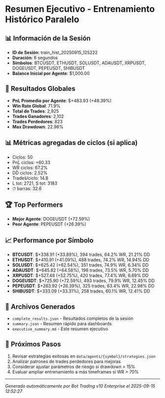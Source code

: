 # Resumen Ejecutivo - Entrenamiento Histórico Paralelo

## 📊 Información de la Sesión
- **ID de Sesión**: train_hist_20250915_125222
- **Duración**: 6 segundos
- **Símbolos**: BTCUSDT, ETHUSDT, SOLUSDT, ADAUSDT, XRPUSDT, DOGEUSDT, PEPEUSDT, SHIBUSDT
- **Balance Inicial por Agente**: $1,000.00

## 🎯 Resultados Globales
- **PnL Promedio por Agente**: $+483.93 (+48.39%)
- **Win Rate Global**: 71.9%
- **Total de Trades**: 2,925
- **Trades Ganadores**: 2,102
- **Trades Perdedores**: 823
- **Max Drawdown**: 22.98%

## 📊 Métricas agregadas de ciclos (si aplica)
- Ciclos: 50
- PnL̄ ciclos: +60.33
- WR̄ ciclos: 67.2%
- DD̄ ciclos: 2.52%
- Trades̄/ciclo: 14.8
- L tot: 2721, S tot: 3183
- ⏱̄ barras: 32.6


## 🏆 Top Performers
- **Mejor Agente**: DOGEUSDT (+72.59%)
- **Peor Agente**: PEPEUSDT (+26.39%)

## 📈 Performance por Símbolo
- **BTCUSDT**: $+338.91 (+33.89%), 394 trades, 64.2% WR, 21.21% DD
- **ETHUSDT**: $+410.91 (+41.09%), 488 trades, 74.2% WR, 14.94% DD
- **SOLUSDT**: $+625.42 (+62.54%), 351 trades, 74.9% WR, 6.34% DD
- **ADAUSDT**: $+645.82 (+64.58%), 196 trades, 73.5% WR, 5.70% DD
- **XRPUSDT**: $+527.48 (+52.75%), 420 trades, 77.4% WR, 6.69% DD
- **DOGEUSDT**: $+725.90 (+72.59%), 493 trades, 79.9% WR, 12.45% DD
- **PEPEUSDT**: $+263.92 (+26.39%), 325 trades, 63.4% WR, 22.98% DD
- **SHIBUSDT**: $+333.09 (+33.31%), 258 trades, 60.1% WR, 12.41% DD

## 📁 Archivos Generados
- `complete_results.json` - Resultados completos de la sesión
- `summary.json` - Resumen rápido para dashboards
- `executive_summary.md` - Este resumen ejecutivo

## 🎯 Próximos Pasos
1. Revisar estrategias exitosas en `data/agents/{symbol}/strategies.json`
2. Analizar patrones de trades perdedores para mejoras
3. Considerar ajustar parámetros de riesgo si drawdown > 15%
4. Evaluar ampliar entrenamiento a más timeframes si WR > 70%

---
*Generado automáticamente por Bot Trading v10 Enterprise el 2025-09-15 12:52:27*
